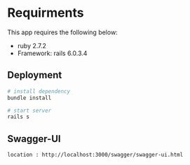 # Requirments

This app requires the following below:

 * ruby 2.7.2
 * Framework: rails 6.0.3.4

## Deployment

```bash
# install dependency
bundle install

# start server
rails s
```

## Swagger-UI

```bash
location : http://localhost:3000/swagger/swagger-ui.html
```
